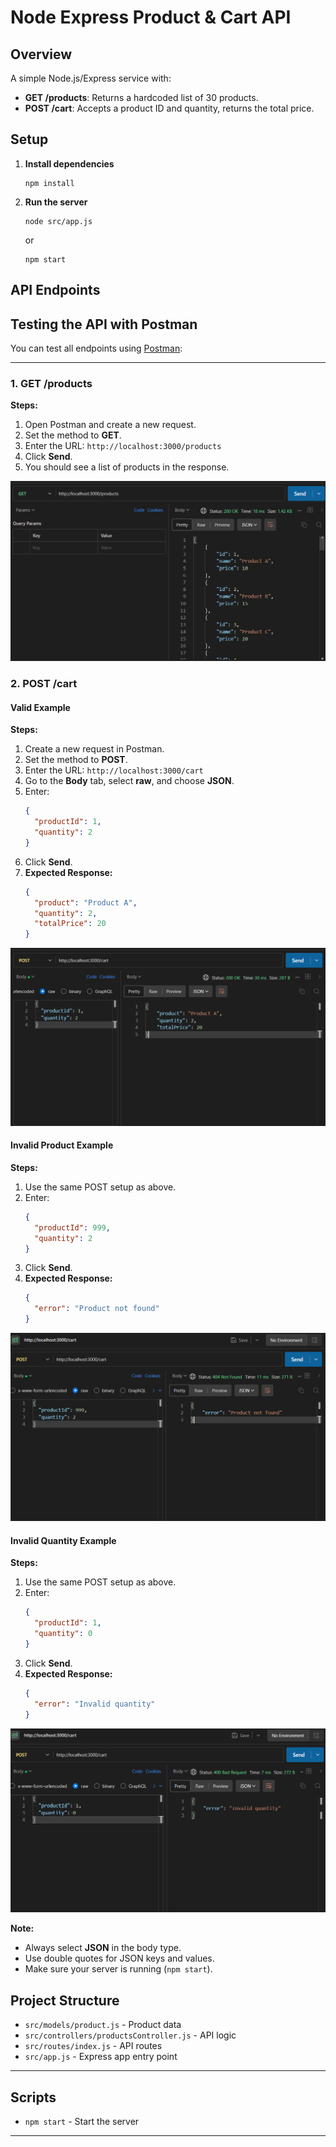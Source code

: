 # Node Express Product & Cart API

## Overview

A simple Node.js/Express service with:
- **GET /products**: Returns a hardcoded list of 30 products.
- **POST /cart**: Accepts a product ID and quantity, returns the total price.

## Setup

1. **Install dependencies**
    ```
    npm install
    ```

2. **Run the server**
    ```
    node src/app.js
    ```
    or
    ```
    npm start
    ```

## API Endpoints

## Testing the API with Postman

You can test all endpoints using [Postman](https://www.postman.com/):

---

### 1. GET /products

**Steps:**
1. Open Postman and create a new request.
2. Set the method to **GET**.
3. Enter the URL: `http://localhost:3000/products`
4. Click **Send**.
5. You should see a list of products in the response.

![GET /products example](screenshots/get-products.png)


### 2. POST /cart

#### Valid Example

**Steps:**
1. Create a new request in Postman.
2. Set the method to **POST**.
3. Enter the URL: `http://localhost:3000/cart`
4. Go to the **Body** tab, select **raw**, and choose **JSON**.
5. Enter:
   ```json
   {
     "productId": 1,
     "quantity": 2
   }
   ```
6. Click **Send**.
7. **Expected Response:**
   ```json
   {
     "product": "Product A",
     "quantity": 2,
     "totalPrice": 20
   }
   ```

![POST /cart valid example](screenshots/post-cart-valid.png)


#### Invalid Product Example

**Steps:**
1. Use the same POST setup as above.
2. Enter:
   ```json
   {
     "productId": 999,
     "quantity": 2
   }
   ```
3. Click **Send**.
4. **Expected Response:**
   ```json
   {
     "error": "Product not found"
   }
   ```

![POST /cart invalid product example](screenshots/post-cart-invalid-product.png)


#### Invalid Quantity Example

**Steps:**
1. Use the same POST setup as above.
2. Enter:
   ```json
   {
     "productId": 1,
     "quantity": 0
   }
   ```
3. Click **Send**.
4. **Expected Response:**
   ```json
   {
     "error": "Invalid quantity"
   }
   ```

![POST /cart invalid quantity example](screenshots/post-cart-invalid-quantity.png)


**Note:**  
- Always select **JSON** in the body type.
- Use double quotes for JSON keys and values.
- Make sure your server is running (`npm start`).

## Project Structure

- `src/models/product.js` - Product data
- `src/controllers/productsController.js` - API logic
- `src/routes/index.js` - API routes
- `src/app.js` - Express app entry point

---

## Scripts

- `npm start` - Start the server

---
